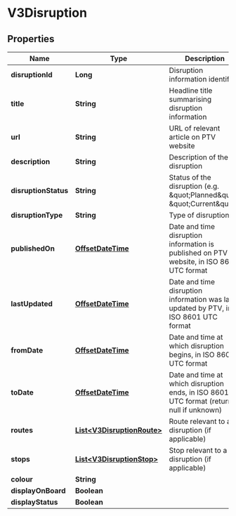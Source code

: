 
# V3Disruption

## Properties
Name | Type | Description | Notes
------------ | ------------- | ------------- | -------------
**disruptionId** | **Long** | Disruption information identifier |  [optional]
**title** | **String** | Headline title summarising disruption information |  [optional]
**url** | **String** | URL of relevant article on PTV website |  [optional]
**description** | **String** | Description of the disruption |  [optional]
**disruptionStatus** | **String** | Status of the disruption (e.g. \&quot;Planned\&quot;, \&quot;Current\&quot;) |  [optional]
**disruptionType** | **String** | Type of disruption |  [optional]
**publishedOn** | [**OffsetDateTime**](OffsetDateTime.md) | Date and time disruption information is published on PTV website, in ISO 8601 UTC format |  [optional]
**lastUpdated** | [**OffsetDateTime**](OffsetDateTime.md) | Date and time disruption information was last updated by PTV, in ISO 8601 UTC format |  [optional]
**fromDate** | [**OffsetDateTime**](OffsetDateTime.md) | Date and time at which disruption begins, in ISO 8601 UTC format |  [optional]
**toDate** | [**OffsetDateTime**](OffsetDateTime.md) | Date and time at which disruption ends, in ISO 8601 UTC format (returns null if unknown) |  [optional]
**routes** | [**List&lt;V3DisruptionRoute&gt;**](V3DisruptionRoute.md) | Route relevant to a disruption (if applicable) |  [optional]
**stops** | [**List&lt;V3DisruptionStop&gt;**](V3DisruptionStop.md) | Stop relevant to a disruption (if applicable) |  [optional]
**colour** | **String** |  |  [optional]
**displayOnBoard** | **Boolean** |  |  [optional]
**displayStatus** | **Boolean** |  |  [optional]



